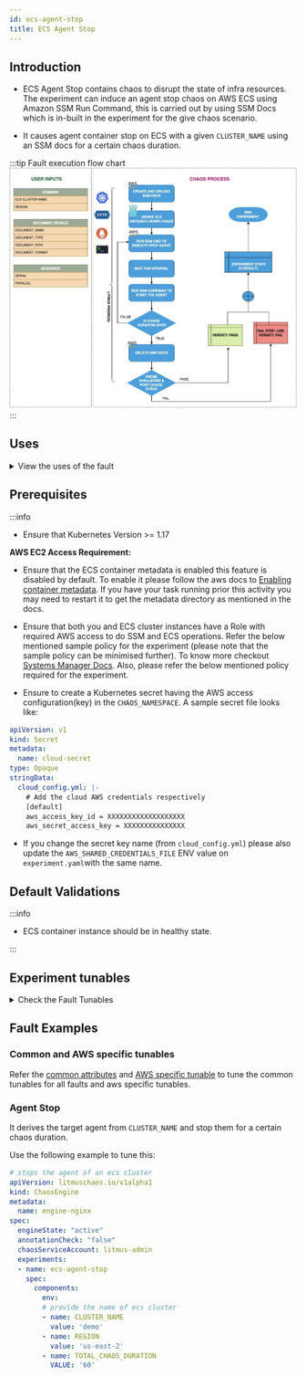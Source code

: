 ```yaml
---
id: ecs-agent-stop
title: ECS Agent Stop
---
```


## Introduction

- ECS Agent Stop contains chaos to disrupt the state of infra resources. The experiment can induce an agent stop chaos on AWS ECS using Amazon SSM Run Command, this is carried out by using SSM Docs which is in-built in the experiment for the give chaos scenario.

- It causes agent container stop on ECS with a given `CLUSTER_NAME` using an SSM docs for a certain chaos duration.

:::tip Fault execution flow chart
![ECS Agent Stop](./static/images/ecs-agent-stop.png)
:::

## Uses

<details>
<summary>View the uses of the fault</summary>
<div>
Agent chaos stop is another very common and frequent scenario we find with ECS clusters that can break an agent that manages the task container on the ECS cluster and impacts their delivery. Such scenarios can still occur despite whatever availability aids docker provides.

Killing the agent container will distrupt the performance of it and impact to smooth working of task containers. So this category of chaos experiment helps to build the immunity on the application undergoing any such scenarios.

</div>
</details>

## Prerequisites

:::info

- Ensure that Kubernetes Version >= 1.17

**AWS EC2 Access Requirement:**

- Ensure that the ECS container metadata is enabled this feature is disabled by default. To enable it please follow the aws docs to [Enabling container metadata](https://docs.aws.amazon.com/AmazonECS/latest/developerguide/container-metadata.html). If you have your task running prior this activity you may need to restart it to get the metadata directory as mentioned in the docs.

- Ensure that both you and ECS cluster instances have a Role with required AWS access to do SSM and ECS operations. Refer the below mentioned sample policy for the experiment (please note that the sample policy can be minimised further). To know more checkout [Systems Manager Docs](https://docs.aws.amazon.com/systems-manager/latest/userguide/setup-launch-managed-instance.html). Also, please refer the below mentioned policy required for the experiment.

- Ensure to create a Kubernetes secret having the AWS access configuration(key) in the `CHAOS_NAMESPACE`. A sample secret file looks like:

```yaml
apiVersion: v1
kind: Secret
metadata:
  name: cloud-secret
type: Opaque
stringData:
  cloud_config.yml: |-
    # Add the cloud AWS credentials respectively
    [default]
    aws_access_key_id = XXXXXXXXXXXXXXXXXXX
    aws_secret_access_key = XXXXXXXXXXXXXXX
```

- If you change the secret key name (from `cloud_config.yml`) please also update the `AWS_SHARED_CREDENTIALS_FILE` ENV value on `experiment.yaml`with the same name.

## Default Validations

:::info

- ECS container instance should be in healthy state.

:::

## Experiment tunables

<details>
    <summary>Check the Fault Tunables</summary>
    <h2>Mandatory Fields</h2>
    <table>
        <tr>
          <th> Variables </th>
          <th> Description </th>
          <th> Notes </th>
        </tr>
        <tr> 
          <td> CLUSTER_NAME </td>
          <td> Name of the target ECS cluster</td>
          <td> Single name supported eg: <code>demo-cluster</code></td>
        </tr>
        <tr>
          <td> REGION </td>
          <td> The AWS region name of the target ECS cluster</td>
          <td> Eg: <code>us-east-2</code></td>
        </tr>
    </table>
    <h2>Optional Fields</h2>
    <table>
      <tr>
        <th> Variables </th>
        <th> Description </th>
        <th> Notes </th>
      </tr>
      <tr>
        <td> TOTAL_CHAOS_DURATION </td>
        <td> The total time duration for chaos insertion (sec) </td>
        <td> Defaults to 30s </td>
      </tr>
      <tr>
        <td> CHAOS_INTERVAL </td>
        <td> The interval (in sec) between successive instance termination.</td>
        <td> Defaults to 30s </td>
      </tr>
      <tr> 
        <td> AWS_SHARED_CREDENTIALS_FILE </td>
        <td> Provide the path for aws secret credentials</td>
        <td> Defaults to <code>/tmp/cloud_config.yml</code> </td>
      </tr>
      <tr>
        <td> SEQUENCE </td>
        <td> It defines sequence of chaos execution for multiple instance</td>
        <td> Default value: parallel. Supported: serial, parallel </td>
      </tr>
      <tr>
        <td> RAMP_TIME </td>
        <td> Period to wait before and after injection of chaos in sec </td>
        <td> Eg. 30 </td>
      </tr>
    </table>
</details>

## Fault Examples

### Common and AWS specific tunables

Refer the [common attributes](../common-tunables-for-all-experiments) and [AWS specific tunable](./aws-experiments-tunables) to tune the common tunables for all faults and aws specific tunables.

### Agent Stop

It derives the target agent from `CLUSTER_NAME` and stop them for a certain chaos duration. 

Use the following example to tune this:

[embedmd]:# (./static/manifests/ecs-agent-stop/agent-stop.yaml yaml)
```yaml
# stops the agent of an ecs cluster
apiVersion: litmuschaos.io/v1alpha1
kind: ChaosEngine
metadata:
  name: engine-nginx
spec:
  engineState: "active"
  annotationCheck: "false"
  chaosServiceAccount: litmus-admin
  experiments:
  - name: ecs-agent-stop
    spec:
      components:
        env:
        # provide the name of ecs cluster
        - name: CLUSTER_NAME
          value: 'demo'
        - name: REGION
          value: 'us-east-2'
        - name: TOTAL_CHAOS_DURATION
          VALUE: '60'
```
